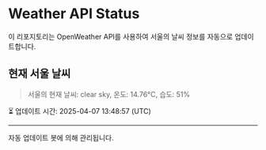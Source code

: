 
# Weather API Status

이 리포지토리는 OpenWeather API를 사용하여 서울의 날씨 정보를 자동으로 업데이트합니다.

## 현재 서울 날씨
> 서울의 현재 날씨: clear sky, 온도: 14.76°C, 습도: 51%

⏳ 업데이트 시간: 2025-04-07 13:48:57 (UTC)

---
자동 업데이트 봇에 의해 관리됩니다.
